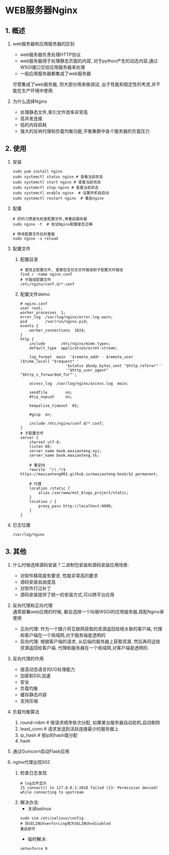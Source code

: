 # WEB服务器Nginx

## 1. 概述
1. web服务器和应用服务器的区别
   - web服务器负责处理HTTP协议
   - web服务器用于处理静态页面的内容, 对于python产生的动态内容,通过WSGI接口交给应用服务器来处理
   - 一般应用服务器都集成了web服务器

   尽管集成了web服务器, 但大部分用来做调试, 出于性能和稳定性的考虑,并不能在生产环境中使用.

2. 为什么选择Nginx
   - 处理静态文件,索引文件效率非常高
   - 高并发连接
   - 低的内存损耗
   - 强大的反响代理和负载均衡功能,平衡集群中各个服务器的负载压力


## 2. 使用
1. 安装
    ```
    sudo yum install nginx
    sudo systemctl status nginx # 查看当前状态
    sudo systemctl start nginx # 查看当前状态
    sudo systemctl stop nginx # 查看当前状态
    sudo systemctl enable nginx  # 设置开机自启动
    sudo systemctl restart nginx  # 重启nginx
    ```

2. 配置
    ```
    # 好的习惯是先检查配置文件,再重启服务器
    sudo nginx -t  # 验证Nginx配置是否正确

    # 修改配置文件后的重载
    sudo nginx -s reload
    ```

3. 配置文件
   1. 配置目录
       ```
       # 查找主配置文件, 里面包含日志文件路径和子配置文件路径
       find / -name nginx.conf
       # 子路径配置文件
       /etc/nginx/conf.d/*.conf
       ```
   2. 配置文件demo
       ```
       # nginx.conf
       user root;
       worker_processes  1;
       error_log  /var/log/nginx/error.log warn;
       pid        /var/run/nginx.pid;
       events {
           worker_connections  1024;
       }
       http {
           include       /etc/nginx/mime.types;
           default_type  application/octet-stream;

           log_format  main  '$remote_addr - $remote_user [$time_local] "$request" '
                           '$status $body_bytes_sent "$http_referer" '
                           '"$http_user_agent" "$http_x_forwarded_for"';

           access_log  /var/log/nginx/access.log  main;

           sendfile        on;
           #tcp_nopush     on;

           keepalive_timeout  65;

           #gzip  on;

           include /etc/nginx/conf.d/*.conf;
       }
       # 子配置文件
       server {
           charset utf-8;
           listen 80;
           server_name book.maxiaoteng.xyz;
           server_name book.maxiaoteng.tk;

           # 重定向
           rewrite  ^/(.*)$  https://maxiaoteng001.github.io/maxiaoteng-book/$1 permanent;

           # 代理
           location /static {
               alias /var/www/mxt_blogs_project/static; 
           }
           location / {
               proxy_pass http://localhost:4000;
           }
       }
       ```

3. 日志位置
    ```bash
    /var/log/nginx
    ```

## 3. 其他
1. 什么时候选择源码安装？二进制包安装和源码安装应用场景: 
    - 对软件精简度有要求, 性能非常高的要求
    - 源码安装自由度高
    - 对软件打过补丁
    - 源码安装提供了统一的安装方式,可以跨平台应用


2. 反向代理和正向代理  
    通常部署web应用的时候, 都会选择一个叫做WSGI的应用服务器,搭配Nginx来使用
    - 正向代理: 作为一个媒介将互联网获取的资源返回给相关联的客户端, 代理和客户端在一个局域网,对于服务端是透明的
    - 反向代理: 根据客户端的请求, 从后端的服务器上获取资源, 然后再将这些资源返回给客户端. 代理和服务器在一个局域网,对客户端是透明的.

3. 反向代理的作用
   - 提高动态语言的I/O处理能力
   - 加密和SSL加速
   - 安全
   - 负载均衡
   - 缓存静态内容
   - 支持压缩

4.  负载均衡算法
    1. round-robin  # 按请求顺序依次分配, 如果某台服务器自动宕机,自动剔除
    2. least_conn  # 请求发送到活跃连接最少的服务器上
    3. ip_hash  # 按ip的hash值分配
    4. hash


5. 通过Gunicorn启动Flask应用

6. nginx代理出现502 
    1. 检查日志发现
        ```
        # log文件显示
        15 connect() to 127.0.0.1:2018 failed (13: Permission denied) while connecting to upstream
        ```
    2. 解决办法: 
       - 关闭selinux
       ```
       sudo vim /etc/selinux/config
       # 将SELINUX=enforcing改为SELINUX=disabled
       重启即可
       ```
       - 临时解决: 
       ```
       setenforce 0
       ```